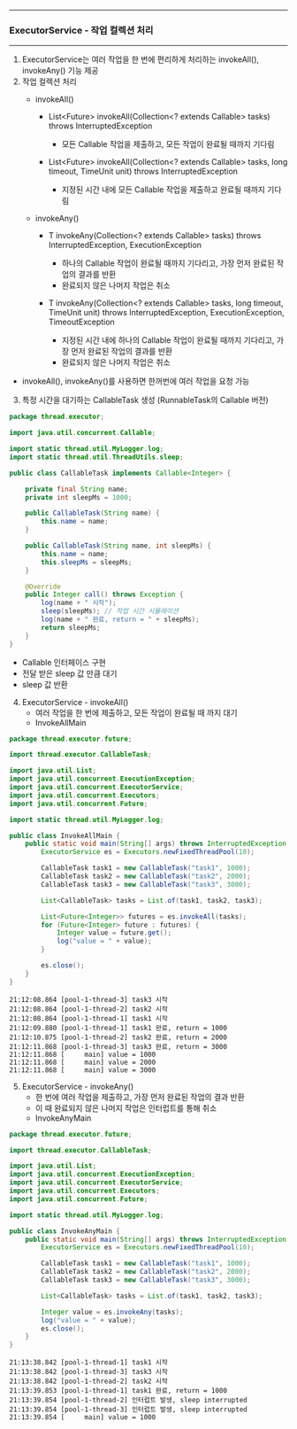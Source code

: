 -----
### ExecutorService - 작업 컬렉션 처리
-----
1. ExecutorService는 여러 작업을 한 번에 편리하게 처리하는 invokeAll(), invokeAny() 기능 제공
2. 작업 컬렉션 처리
   - invokeAll()
     + <T> List<Future<T>> invokeAll(Collection<? extends Callable<T>> tasks) throws InterruptedException
       * 모든 Callable 작업을 제출하고, 모든 작업이 완료될 때까지 기다림

     + <T> List<Future<T>> invokeAll(Collection<? extends Callable<T>> tasks, long timeout, TimeUnit unit) throws InterruptedException
       * 지정된 시간 내에 모든 Callable 작업을 제출하고 완료될 때까지 기다림

   - invokeAny()
     + <T> T invokeAny(Collection<? extends Callable<T>> tasks) throws InterruptedException, ExecutionException
       * 하나의 Callable 작업이 완료될 때까지 기다리고, 가장 먼저 완료된 작업의 결과를 반환
       * 완료되지 않은 나머지 작업은 취소

     + <T> T invokeAny(Collection<? extends Callable<T>> tasks, long timeout, TimeUnit unit) throws InterruptedException, ExecutionException, TimeoutException
       * 지정된 시간 내에 하나의 Callable 작업이 완료될 때까지 기다리고, 가장 먼저 완료된 작업의 결과를 반환
       * 완료되지 않은 나머지 작업은 취소

  - invokeAll(), invokeAny()를 사용하면 한꺼번에 여러 작업을 요청 가능

3. 특정 시간을 대기하는 CallableTask 생성 (RunnableTask의 Callable 버전)
```java
package thread.executor;

import java.util.concurrent.Callable;

import static thread.util.MyLogger.log;
import static thread.util.ThreadUtils.sleep;

public class CallableTask implements Callable<Integer> {

    private final String name;
    private int sleepMs = 1000;

    public CallableTask(String name) {
        this.name = name;
    }

    public CallableTask(String name, int sleepMs) {
        this.name = name;
        this.sleepMs = sleepMs;
    }

    @Override
    public Integer call() throws Exception {
        log(name + " 시작");
        sleep(sleepMs); // 작업 시간 시뮬레이션
        log(name + " 완료, return = " + sleepMs);
        return sleepMs;
    }
}
```
  - Callable 인터페이스 구현
  - 전달 받은 sleep 값 만큼 대기
  - sleep 값 반환

4. ExecutorService - invokeAll()
   - 여러 작업을 한 번에 제출하고, 모든 작업이 완료될 때 까지 대기
   - InvokeAllMain
```java
package thread.executor.future;

import thread.executor.CallableTask;

import java.util.List;
import java.util.concurrent.ExecutionException;
import java.util.concurrent.ExecutorService;
import java.util.concurrent.Executors;
import java.util.concurrent.Future;

import static thread.util.MyLogger.log;

public class InvokeAllMain {
    public static void main(String[] args) throws InterruptedException, ExecutionException {
        ExecutorService es = Executors.newFixedThreadPool(10);

        CallableTask task1 = new CallableTask("task1", 1000);
        CallableTask task2 = new CallableTask("task2", 2000);
        CallableTask task3 = new CallableTask("task3", 3000);

        List<CallableTask> tasks = List.of(task1, task2, task3);

        List<Future<Integer>> futures = es.invokeAll(tasks);
        for (Future<Integer> future : futures) {
            Integer value = future.get();
            log("value = " + value);
        }

        es.close();
    }
}
```
```
21:12:08.864 [pool-1-thread-3] task3 시작
21:12:08.864 [pool-1-thread-2] task2 시작
21:12:08.864 [pool-1-thread-1] task1 시작
21:12:09.880 [pool-1-thread-1] task1 완료, return = 1000
21:12:10.875 [pool-1-thread-2] task2 완료, return = 2000
21:12:11.868 [pool-1-thread-3] task3 완료, return = 3000
21:12:11.868 [     main] value = 1000
21:12:11.868 [     main] value = 2000
21:12:11.868 [     main] value = 3000
```

5. ExecutorService - invokeAny()
   - 한 번에 여러 작업을 제출하고, 가장 먼저 완료된 작업의 결과 반환
   - 이 때 완료되지 않은 나머지 작업은 인터럽트를 통해 취소
   - InvokeAnyMain
```java
package thread.executor.future;

import thread.executor.CallableTask;

import java.util.List;
import java.util.concurrent.ExecutionException;
import java.util.concurrent.ExecutorService;
import java.util.concurrent.Executors;
import java.util.concurrent.Future;

import static thread.util.MyLogger.log;

public class InvokeAnyMain {
    public static void main(String[] args) throws InterruptedException, ExecutionException {
        ExecutorService es = Executors.newFixedThreadPool(10);

        CallableTask task1 = new CallableTask("task1", 1000);
        CallableTask task2 = new CallableTask("task2", 2000);
        CallableTask task3 = new CallableTask("task3", 3000);

        List<CallableTask> tasks = List.of(task1, task2, task3);

        Integer value = es.invokeAny(tasks);
        log("value = " + value);
        es.close();
    }
}
```
```
21:13:38.842 [pool-1-thread-1] task1 시작
21:13:38.842 [pool-1-thread-3] task3 시작
21:13:38.842 [pool-1-thread-2] task2 시작
21:13:39.853 [pool-1-thread-1] task1 완료, return = 1000
21:13:39.854 [pool-1-thread-2] 인터럽트 발생, sleep interrupted
21:13:39.854 [pool-1-thread-3] 인터럽트 발생, sleep interrupted
21:13:39.854 [     main] value = 1000
```
